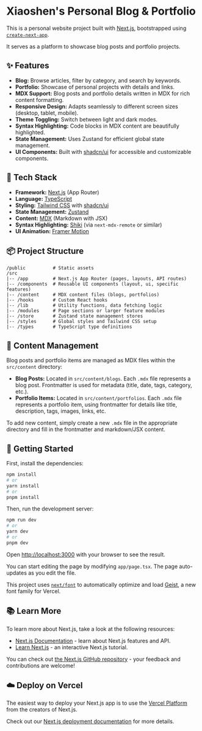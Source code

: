 # Xiaoshen's Personal Blog & Portfolio

This is a personal website project built with [Next.js](https://nextjs.org), bootstrapped using [`create-next-app`](https://nextjs.org/docs/app/api-reference/cli/create-next-app).

It serves as a platform to showcase blog posts and portfolio projects.

## ✨ Features

- **Blog:** Browse articles, filter by category, and search by keywords.
- **Portfolio:** Showcase of personal projects with details and links.
- **MDX Support:** Blog posts and portfolio details written in MDX for rich content formatting.
- **Responsive Design:** Adapts seamlessly to different screen sizes (desktop, tablet, mobile).
- **Theme Toggling:** Switch between light and dark modes.
- **Syntax Highlighting:** Code blocks in MDX content are beautifully highlighted.
- **State Management:** Uses Zustand for efficient global state management.
- **UI Components:** Built with [shadcn/ui](https://ui.shadcn.com/) for accessible and customizable components.

## 🚀 Tech Stack

- **Framework:** [Next.js](https://nextjs.org/) (App Router)
- **Language:** [TypeScript](https://www.typescriptlang.org/)
- **Styling:** [Tailwind CSS](https://tailwindcss.com/) with [shadcn/ui](https://ui.shadcn.com/)
- **State Management:** [Zustand](https://github.com/pmndrs/zustand)
- **Content:** [MDX](https://mdxjs.com/) (Markdown with JSX)
- **Syntax Highlighting:** [Shiki](https://shiki.style/) (via `next-mdx-remote` or similar)
- **UI Animation:** [Framer Motion](https://www.framer.com/motion/)

## 📦 Project Structure

```
/public          # Static assets
/src
|-- /app         # Next.js App Router (pages, layouts, API routes)
|-- /components  # Reusable UI components (layout, ui, specific features)
|-- /content     # MDX content files (blogs, portfolios)
|-- /hooks       # Custom React hooks
|-- /lib         # Utility functions, data fetching logic
|-- /modules     # Page sections or larger feature modules
|-- /store       # Zustand state management stores
|-- /styles      # Global styles and Tailwind CSS setup
|-- /types       # TypeScript type definitions
```

## 📝 Content Management

Blog posts and portfolio items are managed as MDX files within the `src/content` directory:

- **Blog Posts:** Located in `src/content/blogs`. Each `.mdx` file represents a blog post. Frontmatter is used for metadata (title, date, tags, category, etc.).
- **Portfolio Items:** Located in `src/content/portfolios`. Each `.mdx` file represents a portfolio item, using frontmatter for details like title, description, tags, images, links, etc.

To add new content, simply create a new `.mdx` file in the appropriate directory and fill in the frontmatter and markdown/JSX content.

## 🏁 Getting Started

First, install the dependencies:

```bash
npm install
# or
yarn install
# or
pnpm install
```

Then, run the development server:

```bash
npm run dev
# or
yarn dev
# or
pnpm dev
```

Open [http://localhost:3000](http://localhost:3000) with your browser to see the result.

You can start editing the page by modifying `app/page.tsx`. The page auto-updates as you edit the file.

This project uses [`next/font`](https://nextjs.org/docs/app/building-your-application/optimizing/fonts) to automatically optimize and load [Geist](https://vercel.com/font), a new font family for Vercel.

## 📚 Learn More

To learn more about Next.js, take a look at the following resources:

- [Next.js Documentation](https://nextjs.org/docs) - learn about Next.js features and API.
- [Learn Next.js](https://nextjs.org/learn) - an interactive Next.js tutorial.

You can check out [the Next.js GitHub repository](https://github.com/vercel/next.js) - your feedback and contributions are welcome!

## ☁️ Deploy on Vercel

The easiest way to deploy your Next.js app is to use the [Vercel Platform](https://vercel.com/new?utm_medium=default-template&filter=next.js&utm_source=create-next-app&utm_campaign=create-next-app-readme) from the creators of Next.js.

Check out our [Next.js deployment documentation](https://nextjs.org/docs/app/building-your-application/deploying) for more details.
